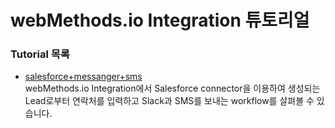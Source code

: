 # webMethods.io Integration 튜토리얼  
  
  
  ### Tutorial 목록  
  * [salesforce+messanger+sms](./salesforce+messanger+sms/)  
  webMethods.io Integration에서 Salesforce connector을 이용하여 생성되는 Lead로부터 연락처를 입력하고 Slack과 SMS를 보내는 workflow를 살펴볼 수 있습니다.  
  
  
  
